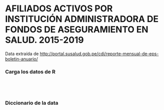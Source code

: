 # AFILIADOS ACTIVOS POR INSTITUCIÓN ADMINISTRADORA DE FONDOS DE ASEGURAMIENTO EN SALUD. 2015-2019

Data extraída de http://portal.susalud.gob.pe/cdi/reporte-mensual-de-eps-boletin-anuario/

### Carga los datos de R

```{r}




```

### Diccionario de la data


